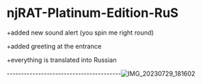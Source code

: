 # njRAT-Platinum-Edition-RuS

+added new sound alert (you spin me right round)

+added greeting at the entrance

+everything is translated into Russian

----------------------------------------![IMG_20230729_181602](https://github.com/JumperYT-official/njRAT-Platinum-Edition-RuS/assets/140055242/4400372b-d459-4a2d-a714-af25316571b0)
